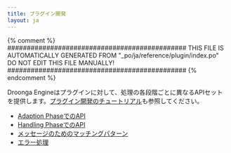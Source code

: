 ```yaml
---
title: プラグイン開発
layout: ja
---
```


{% comment %}
##############################################
  THIS FILE IS AUTOMATICALLY GENERATED FROM
  "_po/ja/reference/plugin/index.po"
  DO NOT EDIT THIS FILE MANUALLY!
##############################################
{% endcomment %}


Droonga Engineはプラグインに対して、処理の各段階ごとに異なるAPIセットを提供します。[プラグイン開発のチュートリアル](../../tutorial/plugin-development/)も参照してください。

 * [Adaption PhaseでのAPI](adapter/)
 * [Handling PhaseでのAPI](handler/)
 * [メッセージのためのマッチングパターン](matching-pattern/)
 * [エラー処理](error/)
